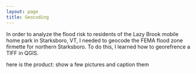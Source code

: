 ```yaml
---
layout: page
title: Geocoding
---
```


In order to analyze the flood risk to residents of the Lazy Brook mobile home park in Starksboro, VT, I needed to geocode the FEMA flood zone firmette for northern Starksboro.
To do this, I learned how to georefrence a TIFF in QGIS.

here is the product: show a few pictures and caption them
